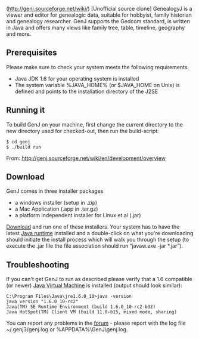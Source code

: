 (http://genj.sourceforge.net/wiki/)
[Unofficial source clone] GenealogyJ is a viewer and editor for genealogic data, suitable for hobbyist, family historian and genealogy researcher. GenJ supports the Gedcom standard, is written in Java and offers many views like family tree, table, timeline, geography and more.

## Prerequisites

Please make sure to check your system meets the following requirements

* Java JDK 1.6 for your operating system is installed
* The system variable %JAVA_HOME% (or $JAVA_HOME on Unix) is defined and points to the installation directory of the J2SE

## Running it

To build GenJ on your machine, first change the current directory to the new directory used for checked-out, then run the build-script:

    $ cd genj
    $ ./build run

From:  http://genj.sourceforge.net/wiki/en/development/overview

## Download

GenJ comes in three installer packages

* a windows installer (setup in .zip)
* a Mac Application (.app in .tar.gz)
* a platform independent installer for Linux et al (.jar)

[Download](https://sourceforge.net/projects/genj/files) and run one of these installers. Your system has to have the latest [Java runtime](http://java.com/getjava) installed and a double-click on what you're downloading should initiate the install process which will walk you through the setup (to execute the .jar file the file association should run “javaw.exe -jar *.jar”).

## Troubleshooting

If you can't get GenJ to run as described please verify that a 1.6 compatible (or newer) [Java Virtual Machine](http://java.com/getjava) is installed (output should look similar):

    C:\Program Files\Java\jre1.6.0_10>java -version
    java version "1.6.0_10-rc2"
    Java(TM) SE Runtime Environment (build 1.6.0_10-rc2-b32)
    Java HotSpot(TM) Client VM (build 11.0-b15, mixed mode, sharing)

You can report any problems in the [forum](http://genj.sf.net/forum) - please report with the log file ~/.genj3/genj.log or %APPDATA%\GenJ\genj.log.
